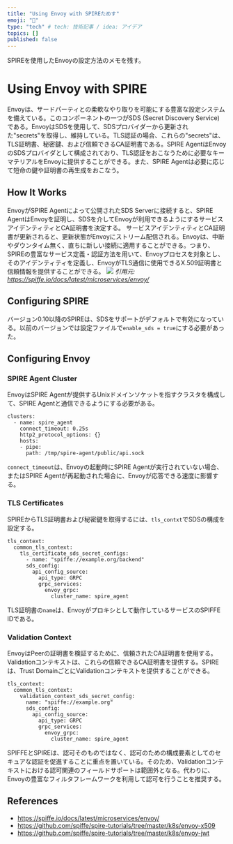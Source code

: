 ```yaml
---
title: "Using Envoy with SPIREためす"
emoji: "💬"
type: "tech" # tech: 技術記事 / idea: アイデア
topics: []
published: false
---
```


SPIREを使用したEnvoyの設定方法のメモを残す。

# Using Envoy with SPIRE

Envoyは、サードパーティとの柔軟なやり取りを可能にする豊富な設定システムを備えている。このコンポーネントの一つがSDS (Secret Discovery Service) である。EnvoyはSDSを使用して、SDSプロバイダーから更新された"secrets"を取得し、維持している。TLS認証の場合、これらの"secrets"は、TLS証明書、秘密鍵、および信頼できるCA証明書である。SPIRE AgentはEnvoyのSDSプロバイダとして構成されており、TLS認証をおこなうために必要なキーマテリアルをEnvoyに提供することができる。また、SPIRE Agentは必要に応じて短命の鍵や証明書の再生成をおこなう。

## How It Works

EnvoyがSPIRE Agentによって公開されたSDS Serverに接続すると、SPIRE AgentはEnvoyを証明し、SDSを介してEnvoyが利用できるようにするサービスアイデンティティとCA証明書を決定する。
サービスアイデンティティとCA証明書が更新されると、更新状態がEnvoyにストリーム配信される。Envoyは、中断やダウンタイム無く、直ちに新しい接続に適用することができる。つまり、SPIREの豊富なサービス定義・認証方法を用いて、Envoyプロセスを対象とし、そのアイデンティティを定義し、EnvoyがTLS通信に使用できるX.509証明書と信頼情報を提供することができる。
![](https://storage.googleapis.com/zenn-user-upload/18fe68bf27ec0a52ff2e0982.png)
*引用元: https://spiffe.io/docs/latest/microservices/envoy/*

## Configuring SPIRE

バージョン0.10以降のSPIREは、SDSをサポートがデフォルトで有効になっている。以前のバージョンでは設定ファイルで``enable_sds = true``にする必要があった。

## Configuring Envoy 

### SPIRE Agent Cluster

EnvoyはSPIRE Agentが提供するUnixドメインソケットを指すクラスタを構成して、SPIRE Agentと通信できるようにする必要がある。
```
clusters:
  - name: spire_agent
    connect_timeout: 0.25s
    http2_protocol_options: {}
    hosts:
    - pipe:
      path: /tmp/spire-agent/public/api.sock
```
``connect_timeout``は、Envoyの起動時にSPIRE Agentが実行されていない場合、またはSPIRE Agentが再起動された場合に、Envoyが応答できる速度に影響する。

### TLS Certificates
SPIREからTLS証明書および秘密鍵を取得するには、``tls_contxt``でSDSの構成を設定する。
```
tls_context:
  common_tls_context:
    tls_certificate_sds_secret_configs:
      - name: "spiffe://example.org/backend"
      sds_config:
        api_config_source:
          api_type: GRPC
          grpc_services:
            envoy_grpc:
              cluster_name: spire_agent
```
TLS証明書の``name``は、Envoyがプロキシとして動作しているサービスのSPIFFE IDである。

### Validation Context
EnvoyはPeerの証明書を検証するために、信頼されたCA証明書を使用する。Validationコンテキストは、これらの信頼できるCA証明書を提供する。SPIREは、Trust DomainごとにValidationコンテキストを提供することができる。
```
tls_context:
  common_tls_context:
    validation_context_sds_secret_config:
      name: "spiffe://example.org"
      sds_config:
        api_config_source:
          api_type: GRPC
          grpc_services:
            envoy_grpc:
              cluster_name: spire_agent
```
SPIFFEとSPIREは、認可そのものではなく、認可のための構成要素としてのセキュアな認証を促進することに重点を置いている。そのため、Validationコンテキストにおける認可関連のフィールドサポートは範囲外となる。代わりに、Envoyの豊富なフィルタフレームワークを利用して認可を行うことを推奨する。

## References
- https://spiffe.io/docs/latest/microservices/envoy/
- https://github.com/spiffe/spire-tutorials/tree/master/k8s/envoy-x509
- https://github.com/spiffe/spire-tutorials/tree/master/k8s/envoy-jwt